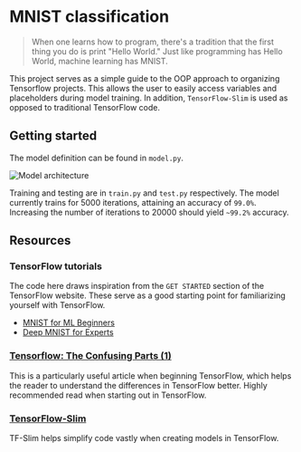 # MNIST classification
> When one learns how to program, there's a tradition that the first thing you do is print "Hello World."
> Just like programming has Hello World, machine learning has MNIST.

This project serves as a simple guide to the OOP approach to organizing Tensorflow projects. This allows the user to easily access variables and placeholders during model training. In addition, `TensorFlow-Slim` is used as opposed to traditional TensorFlow code.

## Getting started
The model definition can be found in `model.py`.

![Model architecture](https://cdn-images-1.medium.com/max/800/1*cPAmSB9nziZPI73VC5HAHg.png)

Training and testing are in `train.py` and `test.py` respectively. The model currently trains for 5000 iterations, attaining an accuracy of `99.0%`. Increasing the number of iterations to 20000 should yield `~99.2%` accuracy.

## Resources
### TensorFlow tutorials
The code here draws inspiration from the `GET STARTED` section of the TensorFlow website. These serve as a good starting point for familiarizing yourself with TensorFlow.

* [MNIST for ML Beginners](https://www.tensorflow.org/versions/r1.0/get_started/mnist/beginners)
* [Deep MNIST for Experts](https://www.tensorflow.org/versions/r1.0/get_started/mnist/pros)

### [Tensorflow: The Confusing Parts (1)](https://jacobbuckman.com/post/tensorflow-the-confusing-parts-1/)
This is a particularly useful article when beginning TensorFlow, which helps the reader to understand the differences in TensorFlow better. Highly recommended read when starting out in TensorFlow.

### [TensorFlow-Slim](https://github.com/tensorflow/tensorflow/tree/master/tensorflow/contrib/slim)
TF-Slim helps simplify code vastly when creating models in TensorFlow.

